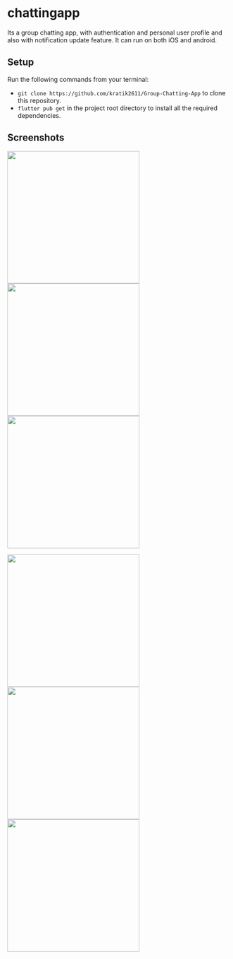 # chattingapp

Its a group chatting app, with authentication and personal user profile and also with notification update feature. It can run on both iOS and android.

## Setup

Run the following commands from your terminal:

- `git clone https://github.com/kratik2611/Group-Chatting-App` to clone this repository.
- `flutter pub get` in the project root directory to install all the required dependencies.

## Screenshots

<img src="https://user-images.githubusercontent.com/81965333/209696373-e27422cf-6ca0-4305-857c-14e1b81cbf9c.png" width=300>  <img src="https://user-images.githubusercontent.com/81965333/209696549-1ab0c7cb-ae27-48b5-a12e-311c9d7c2ddd.png" width=300>   <img src="https://user-images.githubusercontent.com/81965333/209696575-6af5d2bd-321e-4f6e-9369-4190e3f2b1ab.png" width=300>

<img src="https://user-images.githubusercontent.com/81965333/209696764-fca1819e-e203-4f16-9311-1a73a82d2277.png" width=300>   <img src="https://user-images.githubusercontent.com/81965333/209696772-9bffe8e8-497b-47c4-ac56-e23b141d75c1.png" width=300>   <img src="https://user-images.githubusercontent.com/81965333/209696775-3fd1844f-8cd5-422b-8314-0a42adc6822a.png" width=300>
